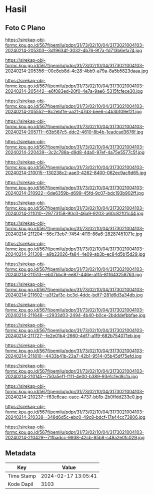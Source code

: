 # Hasil

## Foto C Plano

https://sirekap-obj-formc.kpu.go.id/567f/pemilu/pdpr/31/73/02/10/04/3173021004103-20240214-205303--3d19634f-3032-4b76-9f7a-fd713b6efa74.jpg

https://sirekap-obj-formc.kpu.go.id/567f/pemilu/pdpr/31/73/02/10/04/3173021004103-20240214-205356--00c8eb8d-4c28-4bb9-a79a-8a5b5823daaa.jpg

https://sirekap-obj-formc.kpu.go.id/567f/pemilu/pdpr/31/73/02/10/04/3173021004103-20240214-205442--e6f083ed-20f0-4e7a-9ae6-5315fcfece30.jpg

https://sirekap-obj-formc.kpu.go.id/567f/pemilu/pdpr/31/73/02/10/04/3173021004103-20240214-205552--8c2ebf1e-aa21-47d3-bee6-c4b3b109ef2f.jpg

https://sirekap-obj-formc.kpu.go.id/567f/pemilu/pdpr/31/73/02/10/04/3173021004103-20240214-205711--63b587c5-ddc2-4610-8b4b-1eadcad3676f.jpg

https://sirekap-obj-formc.kpu.go.id/567f/pemilu/pdpr/31/73/02/10/04/3173021004103-20240214-220439--3c2c788a-d9d8-4da0-97ef-4a75e5577c5f.jpg

https://sirekap-obj-formc.kpu.go.id/567f/pemilu/pdpr/31/73/02/10/04/3173021004103-20240214-210015--130238c2-aae3-4262-8400-062ec9ac9d65.jpg

https://sirekap-obj-formc.kpu.go.id/567f/pemilu/pdpr/31/73/02/10/04/3173021004103-20240214-210922--6de6359b-d699-45fd-9c07-bdc193b902ff.jpg

https://sirekap-obj-formc.kpu.go.id/567f/pemilu/pdpr/31/73/02/10/04/3173021004103-20240214-211010--29773158-90c0-46a9-9203-a60c82f01c44.jpg

https://sirekap-obj-formc.kpu.go.id/567f/pemilu/pdpr/31/73/02/10/04/3173021004103-20240214-211204--56c73eb7-7454-4f19-86a6-28287451071e.jpg

https://sirekap-obj-formc.kpu.go.id/567f/pemilu/pdpr/31/73/02/10/04/3173021004103-20240214-211308--a9b22026-fa84-4e09-ab3b-ec84d5b15d29.jpg

https://sirekap-obj-formc.kpu.go.id/567f/pemilu/pdpr/31/73/02/10/04/3173021004103-20240214-211513--eb07bbc9-ee87-446e-a115-811643258763.jpg

https://sirekap-obj-formc.kpu.go.id/567f/pemilu/pdpr/31/73/02/10/04/3173021004103-20240214-211602--a3f2af3c-bc3d-4ddc-bdf7-281d6d3a34db.jpg

https://sirekap-obj-formc.kpu.go.id/567f/pemilu/pdpr/31/73/02/10/04/3173021004103-20240214-211648--c2933d03-2494-4b40-b0ce-2bdddefbbfae.jpg

https://sirekap-obj-formc.kpu.go.id/567f/pemilu/pdpr/31/73/02/10/04/3173021004103-20240214-211727--fe2e01b4-2660-4df7-a1f9-682b754071eb.jpg

https://sirekap-obj-formc.kpu.go.id/567f/pemilu/pdpr/31/73/02/10/04/3173021004103-20240214-211810--4433b41b-22a7-42b1-9514-05b45df75efd.jpg

https://sirekap-obj-formc.kpu.go.id/567f/pemilu/pdpr/31/73/02/10/04/3173021004103-20240214-210145--750a5ef1-f111-4e00-b389-93e1c1ed8c1a.jpg

https://sirekap-obj-formc.kpu.go.id/567f/pemilu/pdpr/31/73/02/10/04/3173021004103-20240214-210237--f63c6cae-cacc-4737-bb1b-2b0ffdd233e0.jpg

https://sirekap-obj-formc.kpu.go.id/567f/pemilu/pdpr/31/73/02/10/04/3173021004103-20240214-210338--348d6d5c-ebc0-49c8-bdcf-17a44cc73806.jpg

https://sirekap-obj-formc.kpu.go.id/567f/pemilu/pdpr/31/73/02/10/04/3173021004103-20240214-210429--71fbadcc-9938-42cb-85b8-c48a2e0fc029.jpg


## Metadata

| Key        | Value               |
| ---------- | ------------------- |
| Time Stamp | 2024-02-17 13:05:41 |
| Kode Dapil | 3103                |



